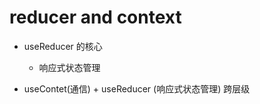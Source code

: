 # reducer and context
- useReducer 的核心
    - 响应式状态管理

- useContet(通信) + useReducer (响应式状态管理)
    跨层级